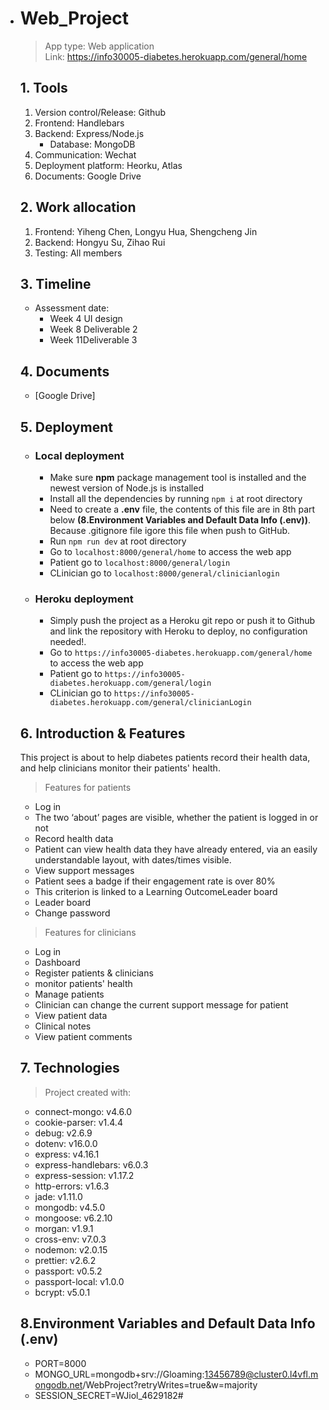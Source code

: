 - # Web_Project

  > App type: Web application  
  > Link: https://info30005-diabetes.herokuapp.com/general/home

  ## 1. Tools

  1. Version control/Release: Github
  2. Frontend: Handlebars
  3. Backend: Express/Node.js
     - Database: MongoDB
  4. Communication: Wechat
  5. Deployment platform: Heorku, Atlas
  6. Documents: Google Drive

  ## 2. Work allocation

  1. Frontend: Yiheng Chen, Longyu Hua, Shengcheng Jin
  2. Backend: Hongyu Su, Zihao Rui
  3. Testing: All members

  ## 3. Timeline

  -   Assessment date:
      -   Week 4 UI design
      -   Week 8 Deliverable 2
      -   Week 11Deliverable 3

  ## 4. Documents

  -   [Google Drive]

  ## 5. Deployment

  - ### Local deployment

    -   Make sure **npm** package management tool is installed and the newest version of Node.js is installed
    -   Install all the dependencies by running `npm i` at root directory
    -   Need to create a **.env** file, the contents of this file are in 8th part below **(8.Environment Variables and Default Data Info (.env))**. Because .gitignore file igore this file when push to GitHub.
    -   Run `npm run dev` at root directory
    -   Go to `localhost:8000/general/home` to access the web app
    -   Patient go to `localhost:8000/general/login` 
    -   CLinician go to `localhost:8000/general/clinicianlogin` 

  - ### Heroku deployment

    -   Simply push the project as a Heroku git repo or push it to Github and link the repository with Heroku to deploy, no configuration needed!.
    -   Go to `https://info30005-diabetes.herokuapp.com/general/home` to access the web app
    -   Patient go to `https://info30005-diabetes.herokuapp.com/general/login` 
    -   CLinician go to `https://info30005-diabetes.herokuapp.com/general/clinicianLogin`

  ## 6. Introduction & Features

  This project is about to help diabetes patients record their health data, and help clinicians monitor their patients' health.

  > Features for patients

  -   Log in
  -   The two ‘about’ pages are visible, whether the patient is logged in or not
  -   Record health data
  -   Patient can view health data they have already entered, via an easily understandable layout, with dates/times visible.
  -   View support messages
  -   Patient sees a badge if their engagement rate is over 80%
  -   This criterion is linked to a Learning OutcomeLeader board
  -   Leader board
  -   Change password

  > Features for clinicians

  -   Log in
  -   Dashboard
  -   Register patients & clinicians
  -   monitor patients' health
  -   Manage patients
  -   Clinician can change the current support message for patient
  -   View patient data
  -   Clinical notes
  -   View patient comments

  ## 7. Technologies

  > Project created with:

  -   connect-mongo: v4.6.0
  -   cookie-parser: v1.4.4
  -   debug: v2.6.9
  -   dotenv: v16.0.0
  -   express: v4.16.1
  -   express-handlebars: v6.0.3
  -   express-session: v1.17.2
  -   http-errors: v1.6.3
  -   jade: v1.11.0
  -   mongodb: v4.5.0
  -   mongoose: v6.2.10
  -   morgan: v1.9.1
  -   cross-env: v7.0.3
  -   nodemon: v2.0.15
  -   prettier: v2.6.2
  -   passport: v0.5.2
  -   passport-local: v1.0.0
  -   bcrypt: v5.0.1

  ## 8.Environment Variables and Default Data Info (.env)

  -   PORT=8000
  -   MONGO_URL=mongodb+srv://Gloaming:13456789@cluster0.l4vfl.mongodb.net/WebProject?retryWrites=true&w=majority
  -   SESSION_SECRET=WJiol_4629182#
